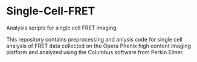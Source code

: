# Single-Cell-FRET
Analysis scripts for single cell FRET imaging

This repository contains preprocessing and anlysis code for single cell analysis of FRET data collected on the Opera Phenix high content imaging platform and analyzed using the Columbus software from Perkin Elmer. 
